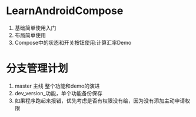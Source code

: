 # LearnAndroidCompose

1. 基础简单使用入门
2. 布局简单使用
3. Compose中的状态和开关按钮使用:计算汇率Demo

# 分支管理计划

1.  master 主线 整个功能和demo的演进
2.  dev_version_功能，单个功能备份保存
3.  如果程序跑起来报错，优先考虑是否有权限没有给，因为没有添加主动申请权限